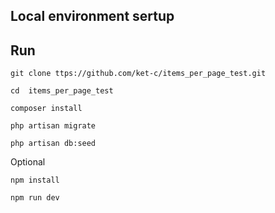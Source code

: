 

## Local environment sertup
## Run
```git clone ttps://github.com/ket-c/items_per_page_test.git```

```cd  items_per_page_test```

```composer install```

```php artisan migrate```

```php artisan db:seed```

Optional

```npm install```

```npm run dev```
